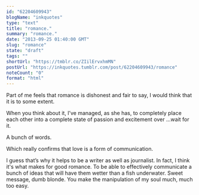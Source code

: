 ```yaml
---
id: "62204609943"
blogName: "inkquotes"
type: "text"
title: "romance."
summary: "romance."
date: "2013-09-25 01:40:00 GMT"
slug: "romance"
state: "draft"
tags: ""
shortUrl: "https://tmblr.co/ZIilErvxhmMN"
postUrl: "https://inkquotes.tumblr.com/post/62204609943/romance"
noteCount: "0"
format: "html"
---
```


Part of me feels that romance is dishonest and fair to say, I would think that it is to some extent.

When you think about it, I’ve managed, as she has, to completely place each other into a complete state of passion and excitement over …wait for it.

A bunch of words.

Which really confirms that love is a form of communication. 

I guess that’s why it helps to be a writer as well as journalist. In fact, I think it's what makes for good romance. To be able to effectively communicate a bunch of ideas that will have them wetter than a fish underwater. Sweet message, dumb blonde. You make the manipulation of my soul much, much too easy.